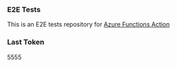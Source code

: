 ### E2E Tests
This is an E2E tests repository for [Azure Functions Action](https://github.com/Azure/functions-action)

### Last Token
5555
